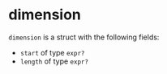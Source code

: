 <!-- This is an automatically generated file. Do not edit it manually. -->
# dimension

`dimension` is a struct with the following fields:

- `start` of type `expr?`
- `length` of type `expr?`